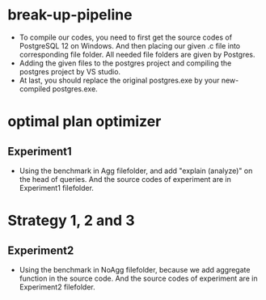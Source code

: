 # break-up-pipeline
* To compile our codes, you need to first get the source codes of PostgreSQL 12 on Windows. And then placing our given .c file into corresponding file folder. All needed file folders are given by Postgres.
* Adding the given files to the postgres project and compiling the postgres project by VS studio.
* At last, you should replace the original postgres.exe by your new-compiled postgres.exe.

# optimal plan optimizer
## Experiment1
* Using the benchmark in Agg filefolder, and add "explain (analyze)" on the head of queries. And the source codes of experiment are in Experiment1 filefolder.

# Strategy 1, 2 and 3
## Experiment2
* Using the benchmark in NoAgg filefolder, because we add aggregate function in the source code. And the source codes of experiment are in Experiment2 filefolder.
